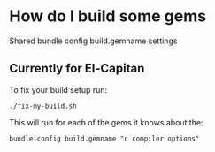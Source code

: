 # How do I build some gems

Shared bundle config build.gemname settings


## Currently for El-Capitan

To fix your build setup run:

    ./fix-my-build.sh

This will run for each of the gems it knows about the:

    bundle config build.gemname "c compiler options"
